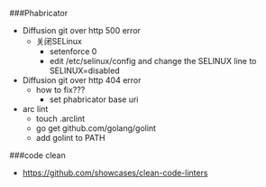 ###Phabricator
* Diffusion git over http 500 error
    * 关闭SELinux
        * setenforce 0
        * edit /etc/selinux/config and change the SELINUX line to SELINUX=disabled
* Diffusion git over http 404 error
    * how to fix???
        * set phabricator base uri
* arc lint
    * touch .arclint 
    * go get github.com/golang/golint
    * add golint to PATH

###code clean
* https://github.com/showcases/clean-code-linters
